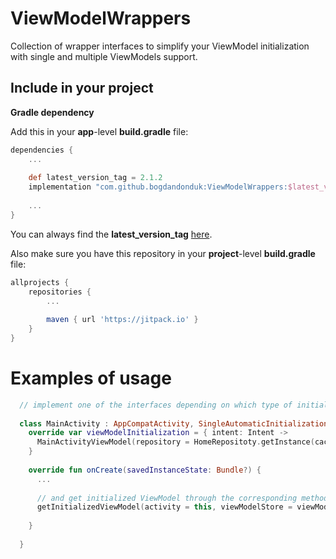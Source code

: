 
# ViewModelWrappers

  Collection of wrapper interfaces to simplify your ViewModel initialization with single and multiple ViewModels support.
  
## Include in your project  
**Gradle dependency**  
  
Add this in your **app**-level **build.gradle** file:  
```groovy
dependencies {  
	...  
  
	def latest_version_tag = 2.1.2
	implementation "com.github.bogdandonduk:ViewModelWrappers:$latest_version_tag"  
  
	...  
}  
```  
You can always find the **latest_version_tag** [here](https://github.com/bogdandonduk/ViewModelWrappers/releases).  
  
Also make sure you have this repository in your **project**-level **build.gradle** file:  
```groovy  
allprojects {  
	repositories {  
		...  
  
		maven { url 'https://jitpack.io' }  
	}  
}  
```  

# Examples of usage
```kotlin 
  // implement one of the interfaces depending on which type of initialization you want
  
  class MainActivity : AppCompatActivity, SingleAutomaticInitializationWithInitializationViewModelHandlerActivity {
    override var viewModelInitialization = { intent: Intent ->
      MainActivityViewModel(repository = HomeRepositoty.getInstance(cacheFilePath = intent.dataString))
    }
    
    override fun onCreate(savedInstanceState: Bundle?) {
      ...
      
      // and get initialized ViewModel through the corresponding method without having to initialize it manually, e.g. via NewInstanceFactory.
      getInitializedViewModel(activity = this, viewModelStore = viewModelStore)
      
    }
    
  }

```

